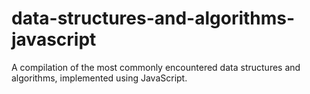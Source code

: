 # data-structures-and-algorithms-javascript
A compilation of the most commonly encountered data structures and algorithms, implemented using JavaScript.
